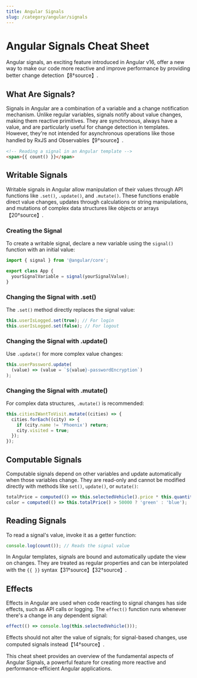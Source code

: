 ```yaml
--- 
title: Angular Signals
slug: /category/angular/signals
--- 
```



# Angular Signals Cheat Sheet

Angular signals, an exciting feature introduced in Angular v16, offer a new way to make our code more reactive and improve performance by providing better change detection【8†source】.

## What Are Signals?

Signals in Angular are a combination of a variable and a change notification mechanism. Unlike regular variables, signals notify about value changes, making them reactive primitives. They are synchronous, always have a value, and are particularly useful for change detection in templates. However, they're not intended for asynchronous operations like those handled by RxJS and Observables【9†source】.

```html
<!-- Reading a signal in an Angular template -->
<span>{{ count() }}</span>
```

## Writable Signals

Writable signals in Angular allow manipulation of their values through API functions like `.set()`, `.update()`, and `.mutate()`. These functions enable direct value changes, updates through calculations or string manipulations, and mutations of complex data structures like objects or arrays【20†source】.

### Creating the Signal

To create a writable signal, declare a new variable using the `signal()` function with an initial value:

```javascript
import { signal } from '@angular/core';

export class App {
  yourSignalVariable = signal(yourSignalValue);
}
```

### Changing the Signal with .set()

The `.set()` method directly replaces the signal value:

```javascript
this.userIsLogged.set(true); // For login
this.userIsLogged.set(false); // For logout
```

### Changing the Signal with .update()

Use `.update()` for more complex value changes:

```javascript
this.userPassword.update(
  (value) => (value = `${value}-passwordEncryption`)
);
```

### Changing the Signal with .mutate()

For complex data structures, `.mutate()` is recommended:

```javascript
this.citiesIWantToVisit.mutate((cities) => {
  cities.forEach((city) => {
    if (city.name != 'Phoenix') return;
    city.visited = true;
  });
});
```

## Computable Signals

Computable signals depend on other variables and update automatically when those variables change. They are read-only and cannot be modified directly with methods like `set()`, `update()`, or `mutate()`:

```javascript
totalPrice = computed(() => this.selectedVehicle().price * this.quantity());
color = computed(() => this.totalPrice() > 50000 ? 'green' : 'blue');
```

## Reading Signals

To read a signal's value, invoke it as a getter function:

```javascript
console.log(count()); // Reads the signal value
```

In Angular templates, signals are bound and automatically update the view on changes. They are treated as regular properties and can be interpolated with the `{{ }}` syntax【31†source】【32†source】.

## Effects

Effects in Angular are used when code reacting to signal changes has side effects, such as API calls or logging. The `effect()` function runs whenever there's a change in any dependent signal:

```javascript
effect(() => console.log(this.selectedVehicle()));
```

Effects should not alter the value of signals; for signal-based changes, use computed signals instead【14†source】.

This cheat sheet provides an overview of the fundamental aspects of Angular Signals, a powerful feature for creating more reactive and performance-efficient Angular applications.